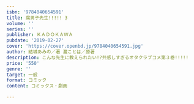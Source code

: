 ```yaml
---
isbn: '9784040654591'
title: 腐男子先生!!!!! 3
volume: ''
series: ''
publisher: ＫＡＤＯＫＡＷＡ
pubdate: '2019-02-27'
cover: 'https://cover.openbd.jp/9784040654591.jpg'
author: 結城あみの／著 瀧ことは／原著
description: こんな先生に教えられたい!?共感しすぎるオタクラブコメ第３巻!!!!!
price: '550'
genre: ''
target: 一般
format: コミック
content: コミックス・劇画

---
```

